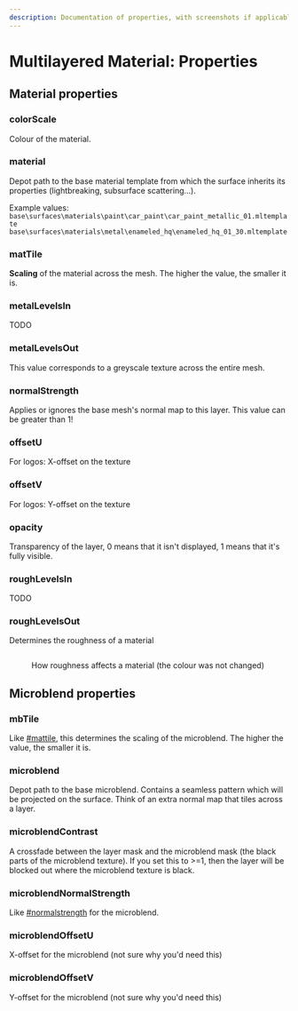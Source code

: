 ```yaml
---
description: Documentation of properties, with screenshots if applicable
---
```


# Multilayered Material: Properties

## Material properties

### colorScale

Colour of the material.&#x20;

### material

Depot path to the base material template from which the surface inherits its properties (lightbreaking, subsurface scattering…).&#x20;

Example values:\
`base\surfaces\materials\paint\car_paint\car_paint_metallic_01.mltemplate`\
`base\surfaces\materials\metal\enameled_hq\enameled_hq_01_30.mltemplate`

### matTile

**Scaling** of the material across the mesh. The higher the value, the smaller it is.

### metalLevelsIn

TODO

### metalLevelsOut

This value corresponds to a greyscale texture across the entire mesh.

### normalStrength

Applies or ignores the base mesh's normal map to this layer. This value can be greater than 1!

### offsetU

For logos: X-offset on the texture

### offsetV

For logos: Y-offset on the texture

### opacity

Transparency of the layer, 0 means that it isn't displayed, 1 means that it's fully visible.

### roughLevelsIn

TODO

### roughLevelsOut

Determines the roughness of a material

<figure><img src="../../../.gitbook/assets/multilayered_properties_roughness.png" alt=""><figcaption><p>How roughness affects a material (the colour was not changed)</p></figcaption></figure>

## Microblend properties

### mbTile

Like [#mattile](multilayered-material-properties.md#mattile "mention"), this determines the scaling of the microblend. The higher the value, the smaller it is.

### microblend

Depot path to the base microblend. Contains a seamless pattern which will be projected on the surface. Think of an extra normal map that tiles across a layer.

### microblendContrast

A crossfade between the layer mask and the microblend mask (the black parts of the microblend texture). If you set this to >=1, then the layer will be blocked out where the microblend texture is black.

### microblendNormalStrength

Like [#normalstrength](multilayered-material-properties.md#normalstrength "mention") for the microblend.

### microblendOffsetU

X-offset for the microblend (not sure why you'd need this)

### microblendOffsetV

Y-offset for the microblend (not sure why you'd need this)

